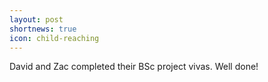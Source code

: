 ```yaml
---
layout: post
shortnews: true
icon: child-reaching
---
```


David and Zac completed their BSc project vivas. Well done!